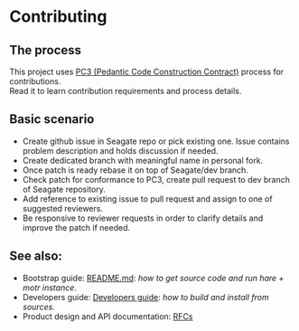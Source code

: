 # Contributing

## The process
This project uses
[PC3 (Pedantic Code Construction Contract)](rfc/9/README.md)
process for contributions.  
Read it to learn contribution requirements and
process details.

## Basic scenario
* Create github issue in Seagate repo or pick existing one. Issue contains problem description and holds discussion if needed.
* Create dedicated branch with meaningful name in personal fork.
* Once patch is ready rebase it on top of Seagate/dev branch.
* Check patch for conformance to PC3, create pull request to dev branch of Seagate repository.
* Add reference to existing issue to pull request and assign to one of suggested reviewers.
* Be responsive to reviewer requests in order to clarify details and improve the patch if needed.

## See also:
* Bootstrap guide: [README.md](README.md): _how to get source code and run hare + motr instance_.
* Developers guide: [Developers guide](README_developers.md): _how to build and install from sources_.
* Product design and API documentation: [RFCs](rfc/)
